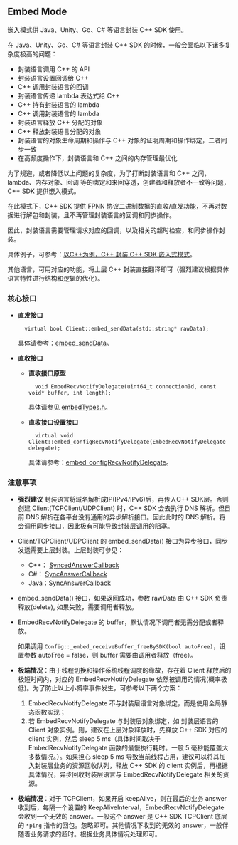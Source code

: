 ## Embed Mode

嵌入模式供 Java、Unity、Go、C# 等语言封装 C++ SDK 使用。

在 Java、Unity、Go、C# 等语言封装 C++ SDK 的时候，一般会面临以下诸多复杂度极高的问题：

* 封装语言调用 C++ 的 API
* 封装语言设置回调给 C++
* C++ 调用封装语言的回调
* 封装语言传递 lambda 表达式给 C++
* C++ 持有封装语言的 lambda
* C++ 调用封装语言的 lambda
* 封装语言释放 C++ 分配的对象
* C++ 释放封装语言分配的对象
* 封装语言的对象生命周期和操作与 C++ 对象的证明周期和操作绑定，二者同步一致
* 在高频度操作下，封装语言和 C++ 之间的内存管理最优化

为了规避，或者降低以上问题的复杂度，为了打断封装语言和 C++ 之间，lambda、内存对象、回调 等的绑定和来回穿透，创建者和释放者不一致等问题，C++ SDK 提供嵌入模式。

在此模式下，C++ SDK 提供 FPNN 协议二进制数据的直收/直发功能，不再对数据进行解包和封装，且不再管理封装语言的回调和同步操作。

因此，封装语言需要管理请求对应的回调，以及相关的超时检查，和同步操作封装。

具体例子，可参考：[以C++为例，C++ 封装 C++ SDK 嵌入式模式](../tests/embedModeTests/DemoBridgeClient.h)。

其他语言，可用对应的功能，将上层 C++ 封装直接翻译即可（强烈建议根据具体语言特性进行结构和逻辑的优化）。

### 核心接口

* **直发接口**

		virtual bool Client::embed_sendData(std::string* rawData);

	具体请参考：[embed_sendData](APIs/Client.md#embed_sendData)。

* **直收接口**

	* **直收接口原型**

			void EmbedRecvNotifyDelegate(uint64_t connectionId, const void* buffer, int length);

		具体请参见 [embedTypes.h](../fpnn-sdk/core/embedTypes.h)。

	* **直收接口设置接口**

			virtual void Client::embed_configRecvNotifyDelegate(EmbedRecvNotifyDelegate delegate);

		具体请参考：[embed_configRecvNotifyDelegate](APIs/Client.md#embed_configRecvNotifyDelegate)。


### 注意事项

* **强烈建议** 封装语言将域名解析成IP(IPv4/IPv6)后，再传入C++ SDK层。否则创建 Client(TCPClient/UDPClient) 时，C++ SDK 会去执行 DNS 解析。但目前 DNS 解析在各平台没有通用的异步解析接口。因此此时的 DNS 解析。将会调用同步接口，因此极有可能导致封装层调用的阻塞。

* Client/TCPClient/UDPClient 的 embed_sendData() 接口为异步接口，同步发送需要上层封装。上层封装可参见：

	+ C++： [SyncedAnswerCallback](../fpnn-sdk/core/AnswerCallbacks.h)
	+ C#：  [SyncAnswerCallback](https://github.com/highras/fpnn-sdk-csharp/blob/master/fpnn-sdk/AnswerCallback.cs)
	+ Java：[SyncAnswerCallback](https://github.com/highras/fpnn-sdk-java/blob/master/src/main/java/com/fpnn/sdk/SyncAnswerCallback.java)

* embed_sendData() 接口，如果返回成功，参数 rawData 由 C++ SDK 负责释放(delete), 如果失败，需要调用者释放。
* EmbedRecvNotifyDelegate 的 buffer，默认情况下调用者无需分配或者释放。

	如果调用 `Config::_embed_receiveBuffer_freeBySDK(bool autoFree)`，设置参数 autoFree = false，则 buffer 需要由调用者释放（free）。

* **极端情况**：由于线程切换和操作系统线程调度的缘故，存在着 Client 释放后的极短时间内，对应的 EmbedRecvNotifyDelegate 依然被调用的情况(概率极低)。为了防止以上小概率事件发生，可参考以下两个方案：

	1. EmbedRecvNotifyDelegate 不与封装层语言对象绑定，而是使用全局静态函数实现；
	1. 若 EmbedRecvNotifyDelegate 与封装层对象绑定，如 封装层语言的 Client 对象实例。则，建议在上层对象释放时，先释放 C++ SDK 对应的 client 实例，然后 sleep 5 ms（具体时间取决于 EmbedRecvNotifyDelegate 函数的最慢执行耗时。一般 5 毫秒能覆盖大多数情况。）。如果担心 sleep 5 ms 导致当前线程占用，建议可以将其加入封装层业务的资源回收队列，释放 C++ SDK 的 client 实例后，再根据具体情况，异步回收封装层语言与 EmbedRecvNotifyDelegate 相关的资源。

* **极端情况**：对于 TCPClient，如果开启 keepAlive，则在最后的业务 answer 收到后，每隔一个设置的 KeepAliveInterval，EmbedRecvNotifyDelegate 会收到一个无效的 answer。一般这个 answer 是 C++ SDK TCPClient 底层的 `*ping` 指令的回包。忽略即可。其他情况下收到的无效的 answer，一般伴随着业务请求的超时。根据业务具体情况处理即可。

